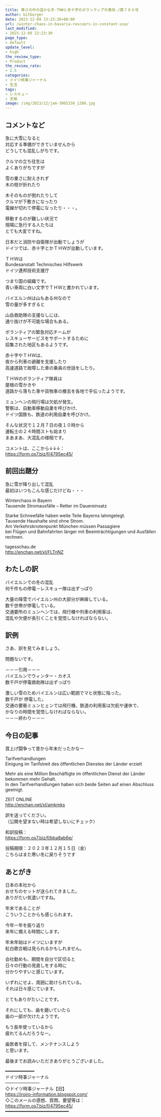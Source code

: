```yaml
---
title: 寒さの中の温かな手-THWと赤十字のボランティアの勇気-/第７８６号
author: bitburger
date: 2023-12-09 13:23:26+00:00
url: /winter-chaos-in-bavaria-rescuers-in-constant-use/
last_modified:
- 2023-12-09 22:23:30
page_type:
- default
update_level:
- high
the_review_type:
- Product
the_review_rate:
- 2.5
categories:
- ドイツ時事ジャーナル
- 生活
tags:
- レスキュー
- 天候
image: /img/2023/12/jam-3065150_1280.jpg
---
```

## コメントなど
急に大雪になると  
対応する準備ができていませんから  
どうしても混乱しがちです。

クルマの立ち往生は  
よくありがちですが

雪の重さに耐えきれず  
木の枝が折れたり

木そのものが倒れたりして  
クルマが下敷きになったり  
電線が切れて停電になったり・・・。

移動するのが難しい状況で  
現場に急行する人たちは  
とても大変ですね。

日本だと消防や自衛隊が出動でしょうが  
ドイツでは、赤十字とかＴＨＷが出動しています。

<span class="fz-22px"><span class="bold-red"><span class="marker-under">ＴＨＷは<br />Bundesanstalt Technisches Hilfswerk<br />ドイツ連邦技術支援庁</span></span></span>

つまり国の組織です。  
青い車両に白い文字でＴＨＷと書かれています。

バイエルン州は山もある州なので  
雪の量が多すぎると

山岳救助隊の支援なしには、  
通り抜けが不可能な場合もある。

ボランティアの緊急対応チームが  
レスキューサービスをサポートするために  
招集された地区もあるようです。

<span class="fz-20px"><span class="bold-red"><span class="marker-under">赤十字やＴＨＷは、<br />夜から列車の避難を支援したり<br />高速道路で故障した車の乗員の世話をしたり。</span></span></span>

<span class="fz-20px"><span class="bold-red"><span class="marker-under">ＴＨＷのボランティア隊員は<br />屋根の雪かきや<br />道路から落ちた車や貨物車の撤去を各地で手伝ったようです。</span></span></span>

ミュンヘンの飛行場は欠航が発生。  
警察は、自動車移動自粛を呼びかけ、  
ドイツ国鉄も、鉄道の利用自粛を呼びかけ。

そんな状況で１２月７日の夜１０時から  
運転士の２４時間ストも始まり  
まあまあ、大混乱の様相です。

コメントは、ここから↓↓↓：  
<https://form.os7.biz/f/4795ec45/>

## 前回出題分
急に雪が降り出して混乱  
最初はいつもこんな感じだけどね・・・

Winterchaos in Bayern  
Tausende Stromausfälle &#8211; Retter im Dauereinsatz

Starke Schneefälle haben weite Teile Bayerns lahmgelegt.  
Tausende Haushalte sind ohne Strom.  
Am Verkehrsknotenpunkt München müssen Passagiere  
bei Flügen und Bahnfahrten länger mit Beeinträchtigungen und Ausfällen rechnen.

tagesschau.de  
<http://enchan.net/xl/FLTnNZ>

## わたしの訳
バイエルンでの冬の混乱  
何千件もの停電－レスキュー隊は出ずっぱり

大量の降雪でバイエルン州の大部分が麻痺している。  
数千世帯が停電している。  
交通要所のミュンヘンでは、飛行機や列車の利用客は、  
混乱や欠便が長引くことを覚悟しなければならない。

## 訳例
さあ、訳を見てみましょう。

問題ないです。

－－－引用－－－  
バイエルンでウィンター・カオス  
数千戸が停電救助隊は出ずっぱり

激しい雪のためバイエルンは広い範囲でマヒ状態に陥った。  
数千戸が 停電した。  
交通の要衝ミュンヒェンでは飛行機、鉄道の利用客は欠航や運休で、  
かなりの時間を覚悟しなければならない。  
－－－終わり－－－

## 今日の記事
賃上げ闘争って昔から年末だったかなー

Tarifverhandlungen  
Einigung im Tarifstreit des öffentlichen Dienstes der Länder erzielt

Mehr als eine Million Beschäftigte im öffentlichen Dienst der Länder  
bekommen mehr Gehalt.  
In den Tarifverhandlungen haben sich beide Seiten auf einen Abschluss geeinigt.

ZEIT ONLINE  
<http://enchan.net/xl/amkmks>

訳を送ってください。  
（公開を望まない時は希望しないにチェック）

和訳投稿：  
<https://form.os7.biz/f/bba8ab6e/>

投稿期限：２０２３年１２月１５日（金）  
こちらはまた寒い冬に戻りそうです

## あとがき
日本の本社から  
おせちのセットが送られてきました。  
ありがたい気遣いですね。

年末であることが  
こういうことからも感じられます。

今年一年を振り返り  
来年に備える時間にします。

年末年始はドイツにいますが  
紅白歌合戦は見られるかもしれません。

会社勤めも、期間を自分で区切ると  
日々の行動の見直しをする時に  
分かりやすいと感じています。

いずれにせよ、周囲に助けられている。  
それは日々感じています。

とてもありがたいことです。

それにしても、歯を磨いていたら  
歯の一部が欠けたようです。

もう長年使っているから  
疲れてるんだろうなー。

歯医者を探して、メンテナンスしよう  
と思います。

最後までお読みいただきありがとうございました。

━━━━━━━━━━━  
ドイツ時事ジャーナル  
───────────  
◇ドイツ時事ジャーナル【旧】  
<https://iroiro-information.blogspot.com/>  
◇このメールの感想、質問、要望等は：  
<https://form.os7.biz/f/4795ec45/>  
━━━━━━━━━━━━━━━━━━━━━━━━